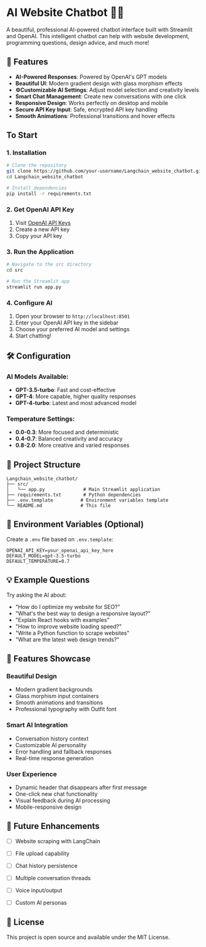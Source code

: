 # AI Website Chatbot 🤖✨

A beautiful, professional AI-powered chatbot interface built with Streamlit and OpenAI. This intelligent chatbot can help with website development, programming questions, design advice, and much more!

## 🌟 Features

- **AI-Powered Responses**: Powered by OpenAI's GPT models 
- **Beautiful UI**: Modern gradient design with glass morphism effects
- **⚙Customizable AI Settings**: Adjust model selection and creativity levels
- **Smart Chat Management**: Create new conversations with one click
- **Responsive Design**: Works perfectly on desktop and mobile
- **Secure API Key Input**: Safe, encrypted API key handling
- **Smooth Animations**: Professional transitions and hover effects

## To Start

### 1. Installation

```bash
# Clone the repository
git clone https://github.com/your-username/Langchain_website_chatbot.git
cd Langchain_website_chatbot

# Install dependencies
pip install -r requirements.txt
```

### 2. Get OpenAI API Key

1. Visit [OpenAI API Keys](https://platform.openai.com/api-keys)
2. Create a new API key
3. Copy your API key

### 3. Run the Application

```bash
# Navigate to the src directory
cd src

# Run the Streamlit app
streamlit run app.py
```

### 4. Configure AI

1. Open your browser to `http://localhost:8501`
2. Enter your OpenAI API key in the sidebar
3. Choose your preferred AI model and settings
4. Start chatting!

## 🛠️ Configuration

### AI Models Available:
- **GPT-3.5-turbo**: Fast and cost-effective
- **GPT-4**: More capable, higher quality responses
- **GPT-4-turbo**: Latest and most advanced model

### Temperature Settings:
- **0.0-0.3**: More focused and deterministic
- **0.4-0.7**: Balanced creativity and accuracy
- **0.8-2.0**: More creative and varied responses

## 📁 Project Structure

```
Langchain_website_chatbot/
├── src/
│   └── app.py              # Main Streamlit application
├── requirements.txt        # Python dependencies
├── .env.template          # Environment variables template
└── README.md              # This file
```

## 🔧 Environment Variables (Optional)

Create a `.env` file based on `.env.template`:

```env
OPENAI_API_KEY=your_openai_api_key_here
DEFAULT_MODEL=gpt-3.5-turbo
DEFAULT_TEMPERATURE=0.7
```

## 💡 Example Questions

Try asking the AI about:
- "How do I optimize my website for SEO?"
- "What's the best way to design a responsive layout?"
- "Explain React hooks with examples"
- "How to improve website loading speed?"
- "Write a Python function to scrape websites"
- "What are the latest web design trends?"

## 🎨 Features Showcase

### Beautiful Design
- Modern gradient backgrounds
- Glass morphism input containers
- Smooth animations and transitions
- Professional typography with Outfit font

### Smart AI Integration
- Conversation history context
- Customizable AI personality
- Error handling and fallback responses
- Real-time response generation

### User Experience
- Dynamic header that disappears after first message
- One-click new chat functionality
- Visual feedback during AI processing
- Mobile-responsive design

## 🔄 Future Enhancements

- [ ] Website scraping with LangChain
- [ ] File upload capability
- [ ] Chat history persistence
- [ ] Multiple conversation threads
- [ ] Voice input/output
- [ ] Custom AI personas


## 📄 License

This project is open source and available under the MIT License.
